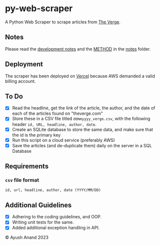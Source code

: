 # py-web-scraper
A Python Web Scraper to scrape articles from [The Verge](theverge.com).

## Notes
Please read the [development notes](./notes/DEVELOPMENT.md) and the [METHOD](./notes/METHOD.md) in the [notes](./notes/) folder.

## Deployment
The scraper has been deployed on [Vercel](http://scraper-theayushanand.vercel.app/) because AWS demanded a valid billing account.

## To Do
+ [x] Read the headline, get the link of the article, the author, and the date of each of the articles found on "theverge.com"
+ [x] Store these in a CSV file titled `ddmmyyyy_verge.csv`, with the following header `id, URL, headline, author, date`.
+ [x] Create an SQLite database to store the same data, and make sure that the id is the primary key
+ [X] Run this script on a cloud service (preferably AWS)
+ [x] Save the articles (and de-duplicate them) daily on the server in a SQL Database

## Requirements
### `csv` file format
```text
id, url, headline, author, date (YYYY/MM/DD)
```

## Additional Guidelines
+ [x] Adhering to the coding guidelines, and OOP.
+ [x] Writing unit tests for the same.
+ [x] Added additional exception handling in API.

&copy; Ayush Anand 2023
